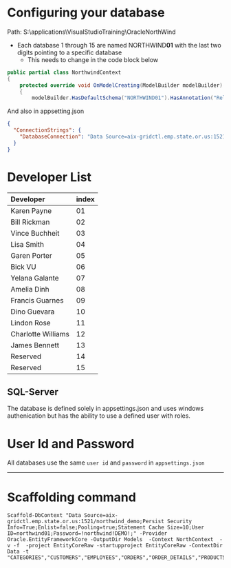 ﻿# Configuring your database



Path: S:\applications\VisualStudioTraining\OracleNorthWind


- Each database 1 through 15 are named NORTHWIND**01** with the last two digits pointing to a specific database
  - This needs to change in the code block below

```csharp
public partial class NorthwindContext
{
    protected override void OnModelCreating(ModelBuilder modelBuilder)
    {
        modelBuilder.HasDefaultSchema("NORTHWIND01").HasAnnotation("Relational:Collation", "USING_NLS_COMP");
```

And also in appsetting.json

```json
{
  "ConnectionStrings": {
    "DatabaseConnection": "Data Source=aix-gridctl.emp.state.or.us:1521/northwind_demo;Persist Security Info=True;Enlist=false;Pooling=true;Statement Cache Size=10;User ID=northwind01;Password=!northwind!DEMO!;"
  }
}
```

# Developer List

| Developer | index |
| :--- | :--- |
| Karen Payne | 01 |
| Bill Rickman | 02 |
| Vince Buchheit | 03 |
| Lisa Smith | 04 |
| Garen Porter | 05 |
| Bick VU | 06 |
| Yelana Galante | 07 |
| Amelia Dinh | 08 |
| Francis Guarnes | 09 |
| Dino Guevara | 10 |
| Lindon Rose | 11 |
| Charlotte Williams | 12 |
| James Bennett | 13 |
| Reserved | 14 |
| Reserved | 15 |


## SQL-Server

The database is defined solely in appsettings.json and uses windows authenication but has the ability to use a defined user with roles.


# User Id and Password

All databases use the same `user id` and `password` in `appsettings.json`

---

# Scaffolding command

```
Scaffold-DbContext "Data Source=aix-gridctl.emp.state.or.us:1521/northwind_demo;Persist Security Info=True;Enlist=false;Pooling=true;Statement Cache Size=10;User ID=northwind01;Password=!northwind!DEMO!;" -Provider Oracle.EntityFrameworkCore -OutputDir Models  -Context NorthContext  -v -f  -project EntityCoreRaw -startupproject EntityCoreRaw -ContextDir Data -t "CATEGORIES","CUSTOMERS","EMPLOYEES","ORDERS","ORDER_DETAILS","PRODUCTS","SHIPPERS","SUPPLIERS"	
```